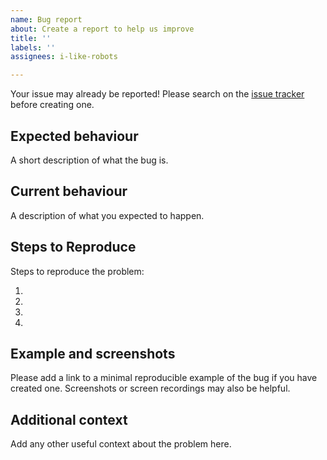 ```yaml
---
name: Bug report
about: Create a report to help us improve
title: ''
labels: ''
assignees: i-like-robots

---
```


Your issue may already be reported! Please search on the [issue tracker](../) before creating one.

## Expected behaviour

A short description of what the bug is.

## Current behaviour

A description of what you expected to happen.

## Steps to Reproduce

Steps to reproduce the problem:

1. 
2. 
3. 
4. 

## Example and screenshots

Please add a link to a minimal reproducible example of the bug if you have created one. Screenshots or screen recordings may also be helpful.

## Additional context

Add any other useful context about the problem here.
